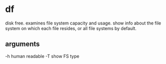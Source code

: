 # df

disk free.
examines file system capacity and usage.
show info about the file system on which each file resides, or all file systems by default.

## arguments

-h  human readable
-T  show FS type